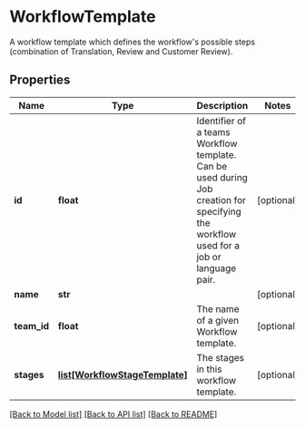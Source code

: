 # WorkflowTemplate

A workflow template which defines the workflow's possible steps (combination of Translation, Review and Customer Review).
## Properties
Name | Type | Description | Notes
------------ | ------------- | ------------- | -------------
**id** | **float** | Identifier of a teams Workflow template. Can be used during Job creation for specifying the workflow used for a job or language pair. | [optional] 
**name** | **str** |  | [optional] 
**team_id** | **float** | The name of a given Workflow template. | [optional] 
**stages** | [**list[WorkflowStageTemplate]**](WorkflowStageTemplate.md) | The stages in this workflow template. | [optional] 

[[Back to Model list]](../README.md#documentation-for-models) [[Back to API list]](../README.md#documentation-for-api-endpoints) [[Back to README]](../README.md)


